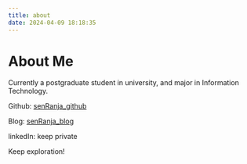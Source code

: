 ```yaml
---
title: about
date: 2024-04-09 18:18:35
---
```


# About Me

Currently a postgraduate student in university, and major in Information Technology.

Github: [senRanja_github](https://github.com/senRanja)

Blog: [senRanja_blog](https://senranja.github.io/)

linkedIn: keep private

Keep exploration!